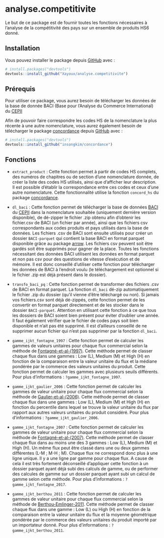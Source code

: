 
<!-- README.md is generated from README.Rmd. Please edit that file -->

# analyse.competitivite

<!-- badges: start -->
<!-- badges: end -->

Le but de ce package est de fournir toutes les fonctions nécessaires à
l’analyse de la compétitivité des pays sur un ensemble de produits HS6
donné.

## Installation

Vous pouvez installer le package depuis
[GitHub](https://github.com/Xayoux/analyse.competitivite.git) avec :

``` r
# install.packages("devtools")
devtools::install_github("Xayoux/analyse.competitivite")
```

## Prérequis

Pour utiliser ce package, vous aurez besoin de télécharger les données
de la base de donnée BACI (Base pour l’Analyse du Commerce
International) du
[CEPII](http://www.cepii.fr/CEPII/en/bdd_modele/bdd_modele_item.asp?id=37)

Afin de pouvoir faire correspondre les codes HS de la nomenclature la
plus récente à une autre nomenclature, vous aurez également besoin de
télécharger le package
[concordance](https://github.com/insongkim/concordance.git) depuis
[GitHub](https://github.com/insongkim/concordance.git) avec :

``` r
# install.packages("devtools")
devtools::install_github("insongkim/concordance")
```

## Fonctions

- `extract_product` : Cette fonction permet à partir de codes HS
  complets, des numéros de chapitres ou de section d’une nomenclature
  donnée, de créer la liste des codes HS utilisés, ainsi que d’afficher
  leur description. Il est possible d’établir la correspondance entre
  ces codes et ceux d’une autre nomenclature. Cette fonctionnalité
  utilise la fonction `concord_hs` du package
  [concordance](https://github.com/insongkim/concordance.git).

- `dl_baci` : Cette fonction permet de télécharger la base de données
  [BACI](http://www.cepii.fr/CEPII/en/bdd_modele/bdd_modele_item.asp?id=37)
  du [CEPII](http://www.cepii.fr/CEPII/en/welcome.asp) dans la
  nomenclature souhaitée (uniquement dernière version disponible), de
  dé-zipper le fichier .zip obtenu afin d’obtenir les fichier.csv de
  BACI (un fichier par année), ainsi que les fichiers csv correspondants
  aux codes produits et pays utilisés dans la base de données. Les
  fichiers .csv de BACI sont ensuite utilisés pour créer un dossier
  `BACI-parquet` qui contient la base BACI en format parquet disponible
  grâce au package [arrow](https://arrow.apache.org/docs/r/index.html).
  Les fichiers csv peuvent soit être gardés soit être supprimés pour
  gagner de la place. Toutes les fonctions nécessitant des données BACI
  utilisent les données en format parquet et non pas csv pour des
  questions de vitesse d’exécution et de mémoire. Il est donc conseillé
  d’utiliser cette fonction pour télécharger les données de BACI à
  l’endroit voulu (le téléchargement est optionnel si le fichier .zip
  est déjà présent dans le dossier).

- `transfo_baci_pq` : Cette fonction permet de transformer des fichiers
  .csv de BACI en format parquet. La fonction `dl_baci` dé-zip
  automatiquement le fichier .zip du dossier (qu’il vienne d’être
  téléchargé ou non). Si jamais vos fichiers.csv sont déjà dé-zippés,
  cette fonction permet de les convertir en format parquet directement
  et de les stocker dans le dossier `BACI-parquet`. Attention en
  utilisant cette fonction à ce que tous les dossiers de BACI soient
  bien présent pour éviter d’oublier une année. Il faut également
  vérifier que le fichier de codes pays soit bien disponible et n’ait
  pas été supprimé. Il est d’ailleurs conseillé de ne supprimer aucun
  fichier qui n’est pas supprimer par la fonction `dl_baci`.

- `gamme_ijkt_fontagne_1997` : Cette fonction permet de calculer les
  gammes de valeurs unitaires pour chaque flux commercial selon la
  méthode de
  [Fontagné-et-al-(1997)](http://cepii.fr/PDF_PUB/wp/1997/wp1997-07.pdf).
  Cette méthode permet de classer chaque flux dans une gammes : Low (L),
  Medium (M) et High (H) en fonction de la comparaison entre la valeur
  unitaire du flux et la médiane pondérée par le commerce des valeurs
  unitaires du produit. Cette fonction permet de calculer les gammes
  avec plusieurs seuils différents. Pour plus d’informations :
  `?gamme_ijkt_fontagne_1997`.

- `gamme_ijkt_gaulier_2006` : Cette fonction permet de calculer les
  gammes de valeur unitaire pour chaque flux commercial selon la méthode
  de
  [Gaulier-et-al-(2006)](http://www.cepii.fr/PDF_PUB/wp/2006/wp2006-05.pdf).
  Cette méthode permet de classer chaque flux dans une gammes : Low (L),
  Medium (M) et High (H) en fonction du percentile dans lequel se trouve
  la valeur unitaire du flux par rapport aux autres valeurs unitaires du
  produit considéré. Pour plus d’informations :
  `?gamme_ijkt_gaulier_2006`.

- `gamme_ijkt_fontagne_2007` : Cette fonction permet de calculer les
  gammes de valeur unitaire pour chaque flux commercial selon la méthode
  de
  [Fontagné-et-al-(2007)](http://www.cepii.fr/PDF_PUB/wp/2007/wp2007-06.pdf).
  Cette méthode permet de classer chaque flux dans au moins une des 3
  gammes : Low (L), Medium (M) et High (H). Un même flux peut être
  classé dans une ou deux gammes différentes (L-M ; M-H ; M). Chaque
  flux ne correspond donc plus à une ligne unique. Il y a une ligne par
  gamme pour chaque flux. A cause de cela il est très fortement
  déconseillé d’appliquer cette fonction à un dossier parquet ayant déjà
  subi des calculs de gamme, ou de performer des calcules de gamme sur
  un dossier parquet ayant subi un calcul de gamme selon cette méthode.
  Pour plus d’informations : `?gamme_ijkt_fontagne_2017`.

- `gamme_ijkt_berthou_2011` : Cette fonction permet de calculer les
  gammes de valeur unitaire pour chaque flux commercial selon la méthode
  de
  [Berthou-Emlinger-2011](http://www.cepii.fr/PDF_PUB/lettre/2011/let313.pdf).
  Cette méthode permet de classer chaque flux dans une gamme : Low (L)
  ou High (H) en fonction de la comparaison entre la valeur unitaire du
  flux et la moyenne géométrique pondérée par le commerce des valeurs
  unitaires du produit importé par un importateur donné. Pour plus
  d’informations : `?gamme_ijkt_berthou_2011`.
